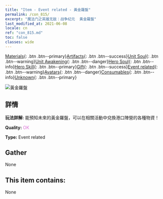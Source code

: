 ```yaml
---
title: "Item - Event related - 黃金羅盤"
permalink: /con_815/
excerpt: "魔法门之英雄无敌：战争纪元  黃金羅盤"
last_modified_at: 2021-06-08
locale: cn
ref: "con_815.md"
toc: false
classes: wide
---
```

 [Materials](/ItemsCN/){: .btn .btn--primary}[Artifacts](/ItemsCN/Artifacts/){: .btn .btn--success}[Unit Soul](/ItemsCN/UnitSoul/){: .btn .btn--warning}[Unit Awakening](/ItemsCN/UnitAwakening/){: .btn .btn--danger}[Hero Soul](/ItemsCN/HeroSoul/){: .btn .btn--info}[Hero Skill](/ItemsCN/HeroSkill/){: .btn .btn--primary}[Gift](/ItemsCN/Gift/){: .btn .btn--success}[Event related](/ItemsCN/Events/){: .btn .btn--warning}[Avatars](/ItemsCN/Avatars/){: .btn .btn--danger}[Consumables](/ItemsCN/Consumables/){: .btn .btn--info}[Unknown](/ItemsCN/Unknown/){: .btn .btn--primary}

 ![黃金羅盤](/images/t/i_3073.png)

## 詳情
 **玩法詳解:** 能預知未來的黃金羅盤，可以在相關活動中兌換港口陣營的各種物資！

 **Quality:** <span style="color: #DA70D6">OK</span>

 **Type:** Event related

## Gather

  None

## This item contains:

  None

